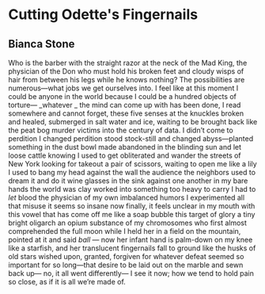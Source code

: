 # Cutting Odette's Fingernails
## Bianca Stone
Who is the barber
with the straight razor
at the neck of the Mad King,
the physician of the Don
who must hold his broken feet
and cloudy wisps of hair
from between his legs
while he knows nothing?
The possibilities
are numerous—what jobs
we get ourselves into.
I feel like at this moment
I could be anyone in the world
because I could be
a hundred objects
of torture— _whatever
_
the mind can come up with
has been done, I read
somewhere and cannot forget,
these five senses at the knuckles
broken and healed,
submerged in salt water
and ice, waiting to be brought back
like the peat bog murder victims
into the century of data.
I didn’t come to perdition
I changed perdition
stood stock-still
and changed
abyss—planted something
in the dust bowl
made abandoned
in the blinding sun
and let loose cattle
knowing I used to get
obliterated and wander
the streets of New York
looking for takeout
a pair of scissors, waiting
to open me like a lily
I used to bang my head
against the wall
the audience
the neighbors used to dream it
and do it
wine glasses in the sink
against one another
in my bare hands
the world was clay
worked into something
too heavy to carry
I had to _let_ blood
the physician of my own
imbalanced humors
I experimented
all that misuse
it seems so insane now
finally, it feels unclear
in my mouth
with this vowel
that has come off me
like a soap bubble
this target of glory
a tiny bright oligarch
an opium substance
of my chromosomes
who first almost comprehended
the full moon while I held her
in a field on the mountain,
pointed at it and said _ball_ —
now her infant hand
is palm-down on my knee
like a starfish, and
her translucent fingernails
fall to ground
like the husks of old stars
wished upon, granted,
forgiven for whatever
defeat seemed so important
for so long—that desire
to be laid out on the marble
and sewn back up—
no, it all went differently—
I see it now; how
we tend to hold pain
so close, as if
it is all
we’re made of.
